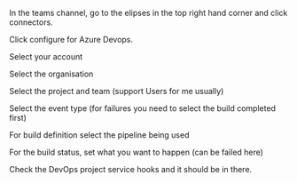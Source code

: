 In the teams channel, go to the elipses in the top right hand corner and click connectors.

Click configure for Azure Devops.

Select your account

Select the organisation

Select the project and team (support Users for me usually)

Select the event type (for failures you need to select the build completed first)

For build definition select the pipeline being used

For the build status, set what you want to happen (can be failed here)

Check the DevOps project service hooks and it should be in there.
